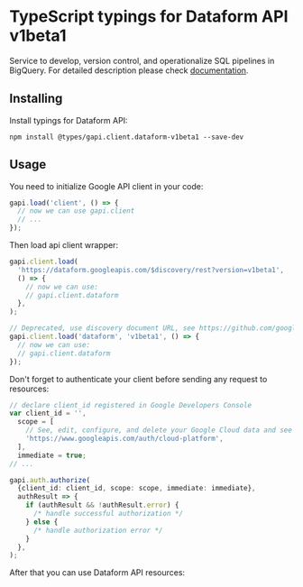 # TypeScript typings for Dataform API v1beta1

Service to develop, version control, and operationalize SQL pipelines in BigQuery.
For detailed description please check [documentation](https://cloud.google.com/dataform/docs).

## Installing

Install typings for Dataform API:

```
npm install @types/gapi.client.dataform-v1beta1 --save-dev
```

## Usage

You need to initialize Google API client in your code:

```typescript
gapi.load('client', () => {
  // now we can use gapi.client
  // ...
});
```

Then load api client wrapper:

```typescript
gapi.client.load(
  'https://dataform.googleapis.com/$discovery/rest?version=v1beta1',
  () => {
    // now we can use:
    // gapi.client.dataform
  },
);
```

```typescript
// Deprecated, use discovery document URL, see https://github.com/google/google-api-javascript-client/blob/master/docs/reference.md#----gapiclientloadname----version----callback--
gapi.client.load('dataform', 'v1beta1', () => {
  // now we can use:
  // gapi.client.dataform
});
```

Don't forget to authenticate your client before sending any request to resources:

```typescript
// declare client_id registered in Google Developers Console
var client_id = '',
  scope = [
    // See, edit, configure, and delete your Google Cloud data and see the email address for your Google Account.
    'https://www.googleapis.com/auth/cloud-platform',
  ],
  immediate = true;
// ...

gapi.auth.authorize(
  {client_id: client_id, scope: scope, immediate: immediate},
  authResult => {
    if (authResult && !authResult.error) {
      /* handle successful authorization */
    } else {
      /* handle authorization error */
    }
  },
);
```

After that you can use Dataform API resources: <!-- TODO: make this work for multiple namespaces -->

```typescript

```
